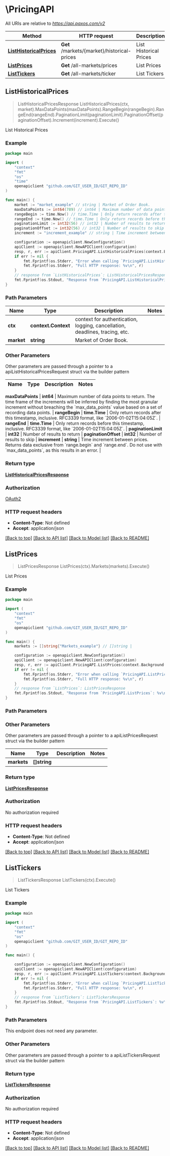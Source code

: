 # \PricingAPI

All URIs are relative to *https://api.paxos.com/v2*

Method | HTTP request | Description
------------- | ------------- | -------------
[**ListHistoricalPrices**](PricingAPI.md#ListHistoricalPrices) | **Get** /markets/{market}/historical-prices | List Historical Prices
[**ListPrices**](PricingAPI.md#ListPrices) | **Get** /all-markets/prices | List Prices
[**ListTickers**](PricingAPI.md#ListTickers) | **Get** /all-markets/ticker | List Tickers



## ListHistoricalPrices

> ListHistoricalPricesResponse ListHistoricalPrices(ctx, market).MaxDataPoints(maxDataPoints).RangeBegin(rangeBegin).RangeEnd(rangeEnd).PaginationLimit(paginationLimit).PaginationOffset(paginationOffset).Increment(increment).Execute()

List Historical Prices



### Example

```go
package main

import (
	"context"
	"fmt"
	"os"
    "time"
	openapiclient "github.com/GIT_USER_ID/GIT_REPO_ID"
)

func main() {
	market := "market_example" // string | Market of Order Book.
	maxDataPoints := int64(789) // int64 | Maximum number of data points to return.  The time frame of the increments will be inferred by finding the most granular increment without breaching the `max_data_points` value based on a set of recording data points. (optional)
	rangeBegin := time.Now() // time.Time | Only return records after this timestamp, inclusive. RFC3339 format, like `2006-01-02T15:04:05Z`. (optional)
	rangeEnd := time.Now() // time.Time | Only return records before this timestamp, inclusive. RFC3339 format, like `2006-01-02T15:04:05Z`. (optional)
	paginationLimit := int32(56) // int32 | Number of results to return (optional)
	paginationOffset := int32(56) // int32 | Number of results to skip (optional)
	increment := "increment_example" // string | Time increment between prices. Returns data exclusive from `range.begin` and `range.end`. Do not use with `max_data_points`, as this results in an error. (optional)

	configuration := openapiclient.NewConfiguration()
	apiClient := openapiclient.NewAPIClient(configuration)
	resp, r, err := apiClient.PricingAPI.ListHistoricalPrices(context.Background(), market).MaxDataPoints(maxDataPoints).RangeBegin(rangeBegin).RangeEnd(rangeEnd).PaginationLimit(paginationLimit).PaginationOffset(paginationOffset).Increment(increment).Execute()
	if err != nil {
		fmt.Fprintf(os.Stderr, "Error when calling `PricingAPI.ListHistoricalPrices``: %v\n", err)
		fmt.Fprintf(os.Stderr, "Full HTTP response: %v\n", r)
	}
	// response from `ListHistoricalPrices`: ListHistoricalPricesResponse
	fmt.Fprintf(os.Stdout, "Response from `PricingAPI.ListHistoricalPrices`: %v\n", resp)
}
```

### Path Parameters


Name | Type | Description  | Notes
------------- | ------------- | ------------- | -------------
**ctx** | **context.Context** | context for authentication, logging, cancellation, deadlines, tracing, etc.
**market** | **string** | Market of Order Book. | 

### Other Parameters

Other parameters are passed through a pointer to a apiListHistoricalPricesRequest struct via the builder pattern


Name | Type | Description  | Notes
------------- | ------------- | ------------- | -------------

 **maxDataPoints** | **int64** | Maximum number of data points to return.  The time frame of the increments will be inferred by finding the most granular increment without breaching the &#x60;max_data_points&#x60; value based on a set of recording data points. | 
 **rangeBegin** | **time.Time** | Only return records after this timestamp, inclusive. RFC3339 format, like &#x60;2006-01-02T15:04:05Z&#x60;. | 
 **rangeEnd** | **time.Time** | Only return records before this timestamp, inclusive. RFC3339 format, like &#x60;2006-01-02T15:04:05Z&#x60;. | 
 **paginationLimit** | **int32** | Number of results to return | 
 **paginationOffset** | **int32** | Number of results to skip | 
 **increment** | **string** | Time increment between prices. Returns data exclusive from &#x60;range.begin&#x60; and &#x60;range.end&#x60;. Do not use with &#x60;max_data_points&#x60;, as this results in an error. | 

### Return type

[**ListHistoricalPricesResponse**](ListHistoricalPricesResponse.md)

### Authorization

[OAuth2](../README.md#OAuth2)

### HTTP request headers

- **Content-Type**: Not defined
- **Accept**: application/json

[[Back to top]](#) [[Back to API list]](../README.md#documentation-for-api-endpoints)
[[Back to Model list]](../README.md#documentation-for-models)
[[Back to README]](../README.md)


## ListPrices

> ListPricesResponse ListPrices(ctx).Markets(markets).Execute()

List Prices



### Example

```go
package main

import (
	"context"
	"fmt"
	"os"
	openapiclient "github.com/GIT_USER_ID/GIT_REPO_ID"
)

func main() {
	markets := []string{"Markets_example"} // []string | 

	configuration := openapiclient.NewConfiguration()
	apiClient := openapiclient.NewAPIClient(configuration)
	resp, r, err := apiClient.PricingAPI.ListPrices(context.Background()).Markets(markets).Execute()
	if err != nil {
		fmt.Fprintf(os.Stderr, "Error when calling `PricingAPI.ListPrices``: %v\n", err)
		fmt.Fprintf(os.Stderr, "Full HTTP response: %v\n", r)
	}
	// response from `ListPrices`: ListPricesResponse
	fmt.Fprintf(os.Stdout, "Response from `PricingAPI.ListPrices`: %v\n", resp)
}
```

### Path Parameters



### Other Parameters

Other parameters are passed through a pointer to a apiListPricesRequest struct via the builder pattern


Name | Type | Description  | Notes
------------- | ------------- | ------------- | -------------
 **markets** | **[]string** |  | 

### Return type

[**ListPricesResponse**](ListPricesResponse.md)

### Authorization

No authorization required

### HTTP request headers

- **Content-Type**: Not defined
- **Accept**: application/json

[[Back to top]](#) [[Back to API list]](../README.md#documentation-for-api-endpoints)
[[Back to Model list]](../README.md#documentation-for-models)
[[Back to README]](../README.md)


## ListTickers

> ListTickersResponse ListTickers(ctx).Execute()

List Tickers



### Example

```go
package main

import (
	"context"
	"fmt"
	"os"
	openapiclient "github.com/GIT_USER_ID/GIT_REPO_ID"
)

func main() {

	configuration := openapiclient.NewConfiguration()
	apiClient := openapiclient.NewAPIClient(configuration)
	resp, r, err := apiClient.PricingAPI.ListTickers(context.Background()).Execute()
	if err != nil {
		fmt.Fprintf(os.Stderr, "Error when calling `PricingAPI.ListTickers``: %v\n", err)
		fmt.Fprintf(os.Stderr, "Full HTTP response: %v\n", r)
	}
	// response from `ListTickers`: ListTickersResponse
	fmt.Fprintf(os.Stdout, "Response from `PricingAPI.ListTickers`: %v\n", resp)
}
```

### Path Parameters

This endpoint does not need any parameter.

### Other Parameters

Other parameters are passed through a pointer to a apiListTickersRequest struct via the builder pattern


### Return type

[**ListTickersResponse**](ListTickersResponse.md)

### Authorization

No authorization required

### HTTP request headers

- **Content-Type**: Not defined
- **Accept**: application/json

[[Back to top]](#) [[Back to API list]](../README.md#documentation-for-api-endpoints)
[[Back to Model list]](../README.md#documentation-for-models)
[[Back to README]](../README.md)

